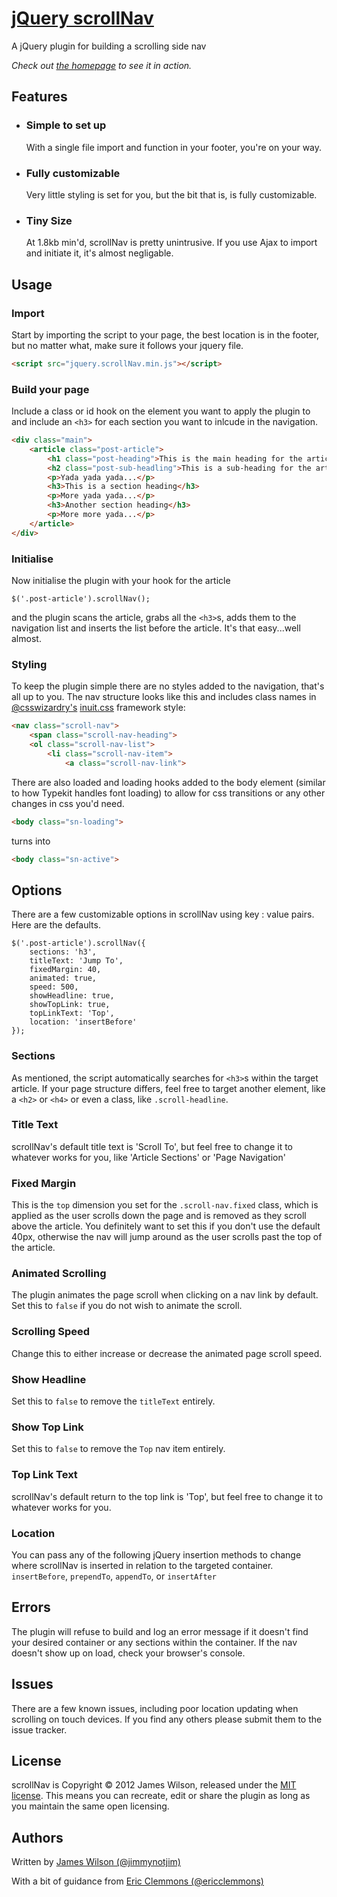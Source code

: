 # [jQuery scrollNav][1]

A jQuery plugin for building a scrolling side nav

*Check out [the homepage][1] to see it in action.*

## Features ##

*	### Simple to set up

	With a single file import and function in your footer, you're on your way.

*	### Fully customizable

	Very little styling is set for you, but the bit that is, is fully customizable.

*	### Tiny Size

	At 1.8kb min'd, scrollNav is pretty unintrusive. If you use Ajax to import and initiate it, it's almost negligable.

## Usage

### Import

Start by importing the script to your page, the best location is in the footer, but no matter what, make sure it follows your jquery file.

```html
<script src="jquery.scrollNav.min.js"></script>
```

### Build your page

Include a class or id hook on the element you want to apply the plugin to and include an `<h3>` for each section you want to inlcude in the navigation.

```html
<div class="main">
	<article class="post-article">
		<h1 class="post-heading">This is the main heading for the article</h1>
		<h2 class="post-sub-headling">This is a sub-heading for the article</h2>
		<p>Yada yada yada...</p>
		<h3>This is a section heading</h3>
		<p>More yada yada...</p>
		<h3>Another section heading</h3>
		<p>More more yada...</p>
	</article>
</div>
```

### Initialise

Now initialise the plugin with your hook for the article

```
$('.post-article').scrollNav();
```

and the plugin scans the article, grabs all the `<h3>`s, adds them to the navigation list and inserts the list before the article. It's that easy...well almost.

### Styling

To keep the plugin simple there are no styles added to the navigation, that's all up to you. The nav structure looks like this and includes class names in [@csswizardry's][3] [inuit.css][4] framework style:

```html
<nav class="scroll-nav">
	<span class="scroll-nav-heading">
	<ol class="scroll-nav-list">
		<li class="scroll-nav-item">
			<a class="scroll-nav-link">
```

There are also loaded and loading hooks added to the body element (similar to how Typekit handles font loading) to allow for css transitions or any other changes in css you'd need.

```html
<body class="sn-loading">
```

turns into

```html
<body class="sn-active">
```

## Options

There are a few customizable options in scrollNav using key : value pairs. Here are the defaults.

```
$('.post-article').scrollNav({
	sections: 'h3',
	titleText: 'Jump To',
	fixedMargin: 40,
	animated: true,
	speed: 500,
	showHeadline: true,
	showTopLink: true,
	topLinkText: 'Top',
	location: 'insertBefore'
});
```

### Sections

As mentioned, the script automatically searches for `<h3>`s within the target article. If your page structure differs, feel free to target another element, like a `<h2>` or `<h4>` or even a class, like `.scroll-headline`.

### Title Text

scrollNav's default title text is 'Scroll To', but feel free to change it to whatever works for you, like 'Article Sections' or 'Page Navigation'

### Fixed Margin

This is the `top` dimension you set for the `.scroll-nav.fixed` class, which is applied as the user scrolls down the page and is removed as they scroll above the article. You definitely want to set this if you don't use the default 40px, otherwise the nav will jump around as the user scrolls past the top of the article.

### Animated Scrolling

The plugin animates the page scroll when clicking on a nav link by default. Set this to `false` if you do not wish to animate the scroll.

### Scrolling Speed

Change this to either increase or decrease the animated page scroll speed.

### Show Headline

Set this to `false` to remove the `titleText` entirely.

### Show Top Link

Set this to `false` to remove the `Top` nav item entirely.

### Top Link Text

scrollNav's default return to the top link is 'Top', but feel free to change it to whatever works for you.

### Location

You can pass any of the following jQuery insertion methods to change where scrollNav is inserted in relation to the targeted container. `insertBefore`, `prependTo`, `appendTo`, or `insertAfter`

## Errors

The plugin will refuse to build and log an error message if it doesn't find your desired container or any sections within the container. If the nav doesn't show up on load, check your browser's console.

## Issues

There are a few known issues, including poor location updating when scrolling on touch devices. If you find any others please submit them to the issue tracker.

## License

scrollNav is Copyright &copy; 2012 James Wilson, released under the [MIT license][6]. This means you can recreate, edit or share the plugin as long as you maintain the same open licensing.

## Authors

Written by [James Wilson (@jimmynotjim)][7]

With a bit of guidance from [Eric Clemmons (@ericclemmons)][8]

[1]: http://scrollnav.com
[2]: #
[3]: https://twitter.com/csswizardry
[4]: http://inuitcss.com/
[6]: https://github.com/jimmynotjim/scrollNav/blob/master/LICENSE-MIT
[7]: http://jimmynotjim.com
[8]: https://github.com/ericclemmons


